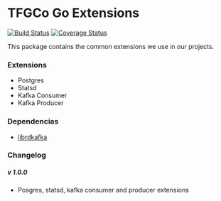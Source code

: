 TFGCo Go Extensions
===================

[![Build Status](https://travis-ci.org/topfreegames/extensions.svg?branch=master)](https://travis-ci.org/topfreegames/extensions)
[![Coverage Status](https://coveralls.io/repos/github/topfreegames/extensions/badge.svg?branch=master)](https://coveralls.io/github/topfreegames/extensions?branch=master)

This package contains the common extensions we use in our projects.

### Extensions
* Postgres
* Statsd
* Kafka Consumer
* Kafka Producer

### Dependencias
* [librdkafka](https://github.com/edenhill/librdkafka)
  
### Changelog
##### v 1.0.0
- Posgres, statsd, kafka consumer and producer extensions
